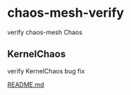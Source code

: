 # chaos-mesh-verify

verify chaos-mesh Chaos

## KernelChaos

verify KernelChaos bug fix

[README.md](KernelChaos/README.md)
